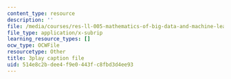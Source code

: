 ```yaml
---
content_type: resource
description: ''
file: /media/courses/res-ll-005-mathematics-of-big-data-and-machine-learning-january-iap-2020/514e8c2bdee4f9e0443fc8fbd3d4ee93_ADQck0zeBLQ.srt
file_type: application/x-subrip
learning_resource_types: []
ocw_type: OCWFile
resourcetype: Other
title: 3play caption file
uid: 514e8c2b-dee4-f9e0-443f-c8fbd3d4ee93
---
```


